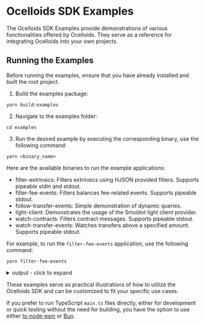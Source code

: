 # Ocelloids SDK Examples

The Ocelloids SDK Examples provide demonstrations of various functionalities offered by Ocelloids.
They serve as a reference for integrating Ocelloids into your own projects.

## Running the Examples

Before running the examples, ensure that you have already installed and built the root project.

1. Build the examples package:

```shell
yarn build:examples
```

2. Navigate to the examples folder:

```shell
cd examples
```

3. Run the desired example by executing the corresponding binary, use the following command:

```shell
yarn <binary_name>
```

Here are the available binaries to run the example applications:

* filter-extrinsics: Filters extrinsics using HJSON provided filters. Supports pipeable stdin and stdout.
* filter-fee-events: Filters balances fee-related events. Supports pipeable stdout.
* follow-transfer-events: Simple demonstration of dynamic queries.
* light-client: Demonstrates the usage of the Smoldot light client provider.
* watch-contracts: Filters contract messages. Supports pipeable stdout.
* watch-transfer-events: Watches transfers above a specified amount. Supports pipeable stdout.

For example, to run the `filter-fee-events` application, use the following command:

```shell
yarn filter-fee-events
```

<details>
<summary>output - click to expand</summary>

> Some output has been skipped for brevity.

```javascript
{
  eventId: '16134446-2-0',
  extrinsicId: '16134446-2',
  extrinsicPosition: 0,
  blockNumber: '16,134,446',
  method: 'Withdraw',
  section: 'balances',
  index: '0x0508',
  data: {
    who: '12xtAYsRUrmbniiWQqJtECiBQrMn8AypQcXhnQAc6RB6XkLW',
    amount: '161,430,964'
  }
}
{
  eventId: '16134446-2-4',
  extrinsicId: '16134446-2',
  extrinsicPosition: 4,
  blockNumber: '16,134,446',
  method: 'Deposit',
  section: 'balances',
  index: '0x0507',
  data: {
    who: '13UVJyLnbVp9RBZYFwFGyDvVd1y27Tt8tkntv6Q7JVPhFsTB',
    amount: '129,144,771'
  }
}
{
  eventId: '16134446-2-6',
  extrinsicId: '16134446-2',
  extrinsicPosition: 6,
  blockNumber: '16,134,446',
  method: 'Deposit',
  section: 'balances',
  index: '0x0507',
  data: {
    who: '12YVhYTtGpTCSXRvPHyNjDK7y5p4J52ppBVJGjWh2PGrUe9r',
    amount: '32,286,193'
  }
}
```
</details>

These examples serve as practical illustrations of how to utilize the Ocelloids SDK and can be customized to fit your specific use cases.

If you prefer to run TypeScript `main.ts` files directly, either for development or quick testing without the need for building,
you have the option to use either [ts-node-esm](https://github.com/TypeStrong/ts-node) or [Bun](https://bun.sh/).
